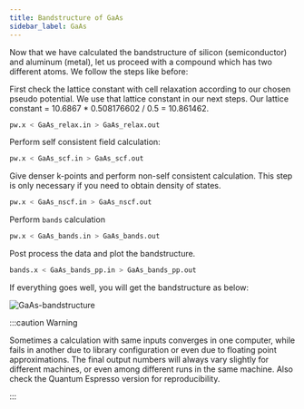```yaml
---
title: Bandstructure of GaAs
sidebar_label: GaAs
---
```


Now that we have calculated the bandstructure of silicon (semiconductor) and
aluminum (metal), let us proceed with a compound which has two different atoms.
We follow the steps like before:


First check the lattice constant with cell relaxation according to our chosen
pseudo potential. We use that lattice constant in our next steps.  Our lattice
constant = 10.6867 * 0.508176602 / 0.5 = 10.861462.
```bash
pw.x < GaAs_relax.in > GaAs_relax.out
```

Perform self consistent field calculation:
```bash
pw.x < GaAs_scf.in > GaAs_scf.out
```

Give denser k-points and perform non-self consistent calculation. This step is
only necessary if you need to obtain density of states.
```bash
pw.x < GaAs_nscf.in > GaAs_nscf.out
```

Perform `bands` calculation
```bash
pw.x < GaAs_bands.in > GaAs_bands.out
```

Post process the data and plot the bandstructure.
```bash
bands.x < GaAs_bands_pp.in > GaAs_bands_pp.out
```
If everything goes well, you will get the bandstructure as below:

![GaAs-bandstructure](/img/GaAs-bands.png)

:::caution Warning

Sometimes a calculation with same inputs converges in one computer, while fails
in another due to library configuration or even due to floating point
approximations. The final output numbers will always vary slightly for different
machines, or even among different runs in the same machine. Also check the
Quantum Espresso version for reproducibility.

:::
